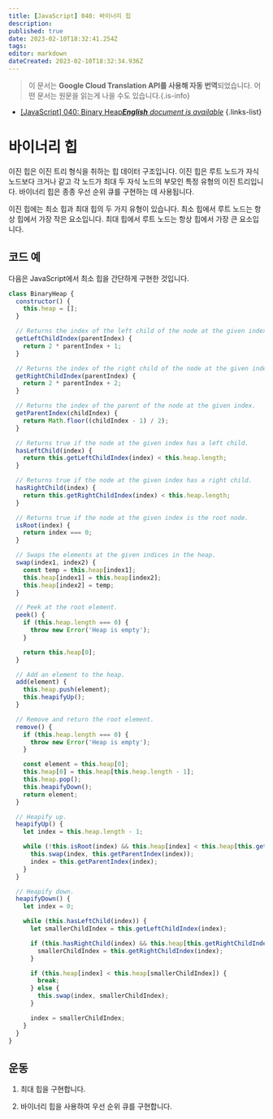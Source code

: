 ```yaml
---
title: [JavaScript] 040: 바이너리 힙
description: 
published: true
date: 2023-02-10T18:32:41.254Z
tags: 
editor: markdown
dateCreated: 2023-02-10T18:32:34.936Z
---
```


> 이 문서는 **Google Cloud Translation API를 사용해 자동 번역**되었습니다.
어떤 문서는 원문을 읽는게 나을 수도 있습니다.{.is-info}



- [[JavaScript] 040: Binary Heap***English** document is available*](/en/Knowledge-base/Algorithm/javascript-040-binary-heap)
{.links-list}


# 바이너리 힙

이진 힙은 이진 트리 형식을 취하는 힙 데이터 구조입니다. 이진 힙은 루트 노드가 자식 노드보다 크거나 같고 각 노드가 최대 두 자식 노드의 부모인 특정 유형의 이진 트리입니다. 바이너리 힙은 종종 우선 순위 큐를 구현하는 데 사용됩니다.

이진 힙에는 최소 힙과 최대 힙의 두 가지 유형이 있습니다. 최소 힙에서 루트 노드는 항상 힙에서 가장 작은 요소입니다. 최대 힙에서 루트 노드는 항상 힙에서 가장 큰 요소입니다.

## 코드 예

다음은 JavaScript에서 최소 힙을 간단하게 구현한 것입니다.

```javascript
class BinaryHeap {
  constructor() {
    this.heap = [];
  }

  // Returns the index of the left child of the node at the given index.
  getLeftChildIndex(parentIndex) {
    return 2 * parentIndex + 1;
  }

  // Returns the index of the right child of the node at the given index.
  getRightChildIndex(parentIndex) {
    return 2 * parentIndex + 2;
  }

  // Returns the index of the parent of the node at the given index.
  getParentIndex(childIndex) {
    return Math.floor((childIndex - 1) / 2);
  }

  // Returns true if the node at the given index has a left child.
  hasLeftChild(index) {
    return this.getLeftChildIndex(index) < this.heap.length;
  }

  // Returns true if the node at the given index has a right child.
  hasRightChild(index) {
    return this.getRightChildIndex(index) < this.heap.length;
  }

  // Returns true if the node at the given index is the root node.
  isRoot(index) {
    return index === 0;
  }

  // Swaps the elements at the given indices in the heap.
  swap(index1, index2) {
    const temp = this.heap[index1];
    this.heap[index1] = this.heap[index2];
    this.heap[index2] = temp;
  }

  // Peek at the root element.
  peek() {
    if (this.heap.length === 0) {
      throw new Error('Heap is empty');
    }

    return this.heap[0];
  }

  // Add an element to the heap.
  add(element) {
    this.heap.push(element);
    this.heapifyUp();
  }

  // Remove and return the root element.
  remove() {
    if (this.heap.length === 0) {
      throw new Error('Heap is empty');
    }

    const element = this.heap[0];
    this.heap[0] = this.heap[this.heap.length - 1];
    this.heap.pop();
    this.heapifyDown();
    return element;
  }

  // Heapify up.
  heapifyUp() {
    let index = this.heap.length - 1;

    while (!this.isRoot(index) && this.heap[index] < this.heap[this.getParentIndex(index)]) {
      this.swap(index, this.getParentIndex(index));
      index = this.getParentIndex(index);
    }
  }

  // Heapify down.
  heapifyDown() {
    let index = 0;

    while (this.hasLeftChild(index)) {
      let smallerChildIndex = this.getLeftChildIndex(index);

      if (this.hasRightChild(index) && this.heap[this.getRightChildIndex(index)] < this.heap[smallerChildIndex]) {
        smallerChildIndex = this.getRightChildIndex(index);
      }

      if (this.heap[index] < this.heap[smallerChildIndex]) {
        break;
      } else {
        this.swap(index, smallerChildIndex);
      }

      index = smallerChildIndex;
    }
  }
}
```

## 운동

1. 최대 힙을 구현합니다.

2. 바이너리 힙을 사용하여 우선 순위 큐를 구현합니다.